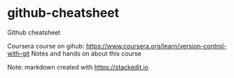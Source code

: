 # github-cheatsheet
Github cheatsheet

Coursera course on gihub: https://www.coursera.org/learn/version-control-with-git
Notes and hands on about this course

Note: markdown created with https://stackedit.io
